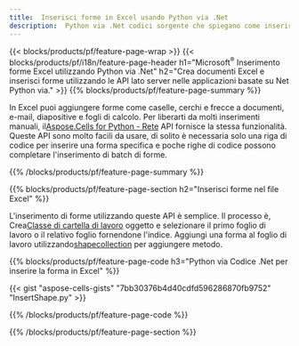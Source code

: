 ```yaml
---
title:  Inserisci forme in Excel usando Python via .Net
description:  Python via .Net codici sorgente che spiegano come inserire una forma in Microsoft file Excel utilizzando Python via .Net Library.
---
```

{{< blocks/products/pf/feature-page-wrap >}}
{{< blocks/products/pf/i18n/feature-page-header h1="Microsoft<sup>&reg;</sup> Inserimento forme Excel utilizzando Python via .Net" h2="Crea documenti Excel e inserisci forme utilizzando le API lato server nelle applicazioni basate su Net Python via." >}}
{{% blocks/products/pf/feature-page-summary %}}

 In Excel puoi aggiungere forme come caselle, cerchi e frecce a documenti, e-mail, diapositive e fogli di calcolo. Per liberarti da molti inserimenti manuali, il[Aspose.Cells for Python - Rete](https://releases.aspose.com/cells/python-net) API fornisce la stessa funzionalità. Queste API sono molto facili da usare, di solito è necessaria solo una riga di codice per inserire una forma specifica e poche righe di codice possono completare l'inserimento di batch di forme.

{{% /blocks/products/pf/feature-page-summary %}}

{{% blocks/products/pf/feature-page-section h2="Inserisci forme nel file Excel" %}}

 L'inserimento di forme utilizzando queste API è semplice. Il processo è, Crea[Classe di cartella di lavoro](https://reference.aspose.com/cells/python-net/aspose.cells/workbook/) oggetto e selezionare il primo foglio di lavoro o il relativo foglio fornendone l'indice. Aggiungi una forma al foglio di lavoro utilizzando[shapecollection](https://reference.aspose.com/cells/python-net/aspose.cells.drawing/shapecollection/) per aggiungere metodo.

{{% blocks/products/pf/feature-page-code h3="Python via Codice .Net per inserire la forma in Excel" %}}

{{< gist "aspose-cells-gists" "7bb30376b4d40cdfd596286870fb9752" "InsertShape.py" >}}

{{% /blocks/products/pf/feature-page-code %}}

{{% /blocks/products/pf/feature-page-section %}}
